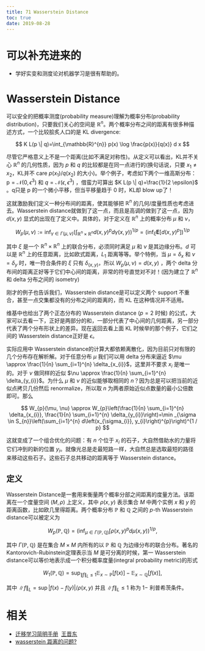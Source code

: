 ```yaml
---
title: 71 Wasserstein Distance
toc: true
date: 2019-08-28
---
```

# 可以补充进来的

- 学好实变和测度论对机器学习是很有帮助的。

# Wasserstein Distance



可以安全的把概率测度(probability measure)理解为概率分布(probability distribution)，只要我们关心的空间是 $\mathbb{R}^{n}$。两个概率分布之间的距离有很多种描述方式，一个比较脍炙人口的是 KL divergence:

$$
K L(p \| q)=\int_{\mathbb{R}^{n}} p(x) \log \frac{p(x)}{q(x)} d x
$$

尽管它严格意义上不是一个距离(比如不满足对称性)。从定义可以看出，KL并不关心 $\mathbb{R}^{n}$ 的几何性质，因为 $p$ 和 $q$ 的比较都是在同一点进行的(换句话说，只要 $x_{1} \neq x_{2}$，KL并不 care $p\left(x_{1}\right) / q\left(x_{2}\right)$ 的大小)。举个例子，考虑如下两个一维高斯分布：$\mathrm{p}=\mathcal{N}\left(0, \epsilon^{3}\right)$ 和 $q=\mathcal{N}\left(\epsilon, \epsilon^{3}\right)$ ，借蛮力可算出 $K L(p \| q)=\frac{1}{2 \epsilon}$ 。q只是 p 的一个微小平移，但当平移量趋于 0 时，KL却 blow up了！

这就激励我们定义一种分布间的距离，使其能够把 $\mathbb{R}^{n}$ 的几何/度量性质也考虑进去。Wasserstein distance就做到了这一点，而且是高调的做到了这一点，因为 $d(x, y)$ 显式的出现在了定义中。具体的，对于定义在 $\mathbb{R}^{n}$ 上的概率分布 $\mu$ 和 $\nu$，

$$
W_{p}(\mu, \nu) :=\inf _{\gamma \in \Gamma(\mu, \nu)}\left(\int_{\mathbb{R}^{n} \times \mathbb{R}^{n}} d(x, y)^{p} d \gamma(x, y)\right)^{1 / p}=\left(\inf _{\xi} \mathbf{E}\left[d(x, y)^{p}\right]\right)^{1 / p}
$$

其中 $\xi$ 是一个 $\mathbb{R}^{n} \times \mathbb{R}^{n}$ 上的联合分布，必须同时满足 $\mu$ 和 $\nu$ 是其边缘分布。$d$ 可以是 $\mathbb{R}^{n}$ 上的任意距离，比如欧式距离，$L_{1}$ 距离等等。举个特例，当 $\mu=\delta_{x}$ 和 $\nu=\delta_{y}$ 时，唯一符合条件的 $\xi$ 只有 $\delta_{(x, y)}$，所以 $W_{p}(\mu, \nu)=d(x, y)$ ，两个 delta 分布间的距离正好等于它们中心间的距离，非常的符号直觉对不对！(因为建立了 $\mathbb{R}^{n}$ 和 delta 分布之间的 isometry)

刚才的例子也告诉我们，Wasserstein distance是可以定义两个 support 不重合，甚至一点交集都没有的分布之间的距离的，而 KL 在这种情况并不适用。

维基中也给出了两个正态分布的 Wasserstein distance ($p=2$ 时候) 的公式，大家可以去看一下，正好是两部分的和，一部分代表了中心间的几何距离，另一部分代表了两个分布形状上的差异。现在返回去看上面 KL 时候举的那个例子，它们之间的 Wasserstein distance正好是 $\epsilon$。

实际应用中 Wasserstein distance的计算大都依赖离散化，因为目前只对有限的几个分布存在解析解。对于任意分布 $\mu$ 我们可以用 delta 分布来逼近 $\mu \approx \frac{1}{n} \sum_{i=1}^{n} \delta_{x_{i}}$，这里并不要求 $x_i$ 是唯一的。对于 $\nu$ 做同样的近似 $\nu \approx \frac{1}{n} \sum_{i=1}^{n} \delta_{y_{i}}$。为什么 $\mu$ 和 $\nu$ 的近似能够取相同的 $n$？因为总是可以把当前的近似点拷贝几份然后 renormalize，所以取 $n$ 为两者原始近似点数量的最小公倍数即可。那么

$$
W_{p}(\mu, \nu) \approx W_{p}\left(\frac{1}{n} \sum_{i=1}^{n} \delta_{x_{i}}, \frac{1}{n} \sum_{i=1}^{n} \delta_{y_{i}}\right)=\min _{\sigma \in S_{n}}\left(\sum_{i=1}^{n} d\left(x_{\sigma_{i}}, y_{i}\right)^{p}\right)^{1 / p}
$$

这就变成了一个组合优化的问题：有 $n$ 个位于 $x_{i}$ 的石子，大自然借助水的力量将它们冲到的新的位置 $y_i$。就像光总是走最短路一样，大自然总是选取最短的路径来移动这些石子。这些石子总共移动的距离等于 Wasserstein distance。

## 定义

Wasserstein Distance是一套用来衡量两个概率分部之间距离的度量方法。该距离在一个度量空间 $(M,\rho)$ 上定义，其中 $\rho(x,y)$ 表示集合 $M$ 中两个实例 $x$ 和 $y$ 的距离函数，比如欧几里得距离。两个概率分布 $\mathbb{P}$ 和 $\mathbb{Q}$ 之间的 $p{\text{-th} }$ Wasserstein distance可以被定义为

$$
W_p(\mathbb{P}, \mathbb{Q}) = \Big(\inf_{\mu \in \Gamma(\mathbb{P}, \mathbb{Q}) } \int \rho(x,y)^p d\mu(x,y) \Big)^{1/p},
$$

其中 $\Gamma(\mathbb{P}, \mathbb{Q})$ 是在集合 $M\times M$ 内所有的以 $\mathbb{P}$ 和 $\mathbb{Q}$ 为边缘分布的联合分布。著名的 Kantorovich-Rubinstein定理表示当 $M$ 是可分离的时候，第一 Wasserstein distance可以等价地表示成一个积分概率度量(integral probability metric)的形式

$$
W_1(\mathbb{P},\mathbb{Q})= \sup_{\left \| f \right \|_L \leq 1} \mathbb{E}_{x \sim \mathbb{P} }[f(x)] - \mathbb{E}_{x \sim \mathbb{Q} }[f(x)],
$$

其中 $\left \| f \right \|_L = \sup{|f(x) - f(y)|} / \rho(x,y)$ 并且 $\left \| f \right \|_L \leq 1$ 称为 $1-$ 利普希茨条件。







# 相关

- [迁移学习简明手册](https://github.com/jindongwang/transferlearning-tutorial)  [王晋东](https://zhuanlan.zhihu.com/p/35352154)
- [wasserstein 距离的问题?](https://www.zhihu.com/question/41752299/answer/147394973)
